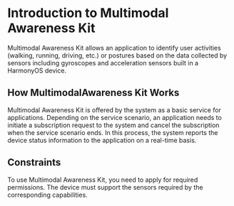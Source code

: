 # Introduction to Multimodal Awareness Kit

Multimodal Awareness Kit allows an application to identify user activities (walking, running, driving, etc.) or postures based on the data collected by sensors including gyroscopes and acceleration sensors built in a HarmonyOS device.

## How MultimodalAwareness Kit Works

Multimodal Awareness Kit is offered by the system as a basic service for applications. Depending on the service scenario, an application needs to initiate a subscription request to the system and cancel the subscription when the service scenario ends. In this process, the system reports the device status information to the application on a real-time basis.

## Constraints

To use Multimodal Awareness Kit, you need to apply for required permissions. The device must support the sensors required by the corresponding capabilities.
